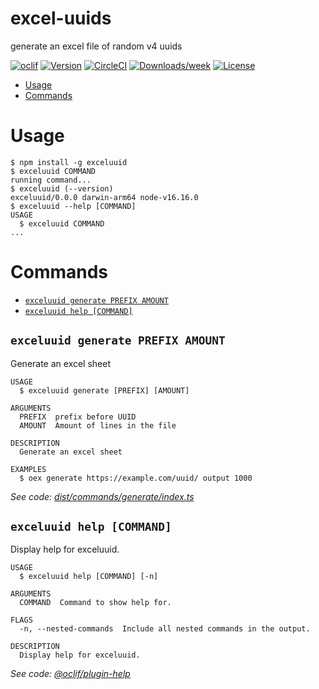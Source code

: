 excel-uuids
=================

generate an excel file of random v4 uuids

[![oclif](https://img.shields.io/badge/cli-oclif-brightgreen.svg)](https://oclif.io)
[![Version](https://img.shields.io/npm/v/oclif-hello-world.svg)](https://npmjs.org/package/oclif-hello-world)
[![CircleCI](https://circleci.com/gh/oclif/hello-world/tree/main.svg?style=shield)](https://circleci.com/gh/oclif/hello-world/tree/main)
[![Downloads/week](https://img.shields.io/npm/dw/oclif-hello-world.svg)](https://npmjs.org/package/oclif-hello-world)
[![License](https://img.shields.io/npm/l/oclif-hello-world.svg)](https://github.com/oclif/hello-world/blob/main/package.json)

<!-- toc -->
* [Usage](#usage)
* [Commands](#commands)
<!-- tocstop -->
# Usage
<!-- usage -->
```sh-session
$ npm install -g exceluuid
$ exceluuid COMMAND
running command...
$ exceluuid (--version)
exceluuid/0.0.0 darwin-arm64 node-v16.16.0
$ exceluuid --help [COMMAND]
USAGE
  $ exceluuid COMMAND
...
```
<!-- usagestop -->
# Commands
<!-- commands -->
* [`exceluuid generate PREFIX AMOUNT`](#exceluuid-generate-prefix-amount)
* [`exceluuid help [COMMAND]`](#exceluuid-help-command)

## `exceluuid generate PREFIX AMOUNT`

Generate an excel sheet

```
USAGE
  $ exceluuid generate [PREFIX] [AMOUNT]

ARGUMENTS
  PREFIX  prefix before UUID
  AMOUNT  Amount of lines in the file

DESCRIPTION
  Generate an excel sheet

EXAMPLES
  $ oex generate https://example.com/uuid/ output 1000
```

_See code: [dist/commands/generate/index.ts](https://github.com/fumeapp/exceluuid/blob/v0.0.0/dist/commands/generate/index.ts)_

## `exceluuid help [COMMAND]`

Display help for exceluuid.

```
USAGE
  $ exceluuid help [COMMAND] [-n]

ARGUMENTS
  COMMAND  Command to show help for.

FLAGS
  -n, --nested-commands  Include all nested commands in the output.

DESCRIPTION
  Display help for exceluuid.
```

_See code: [@oclif/plugin-help](https://github.com/oclif/plugin-help/blob/v5.1.10/src/commands/help.ts)_
<!-- commandsstop -->
